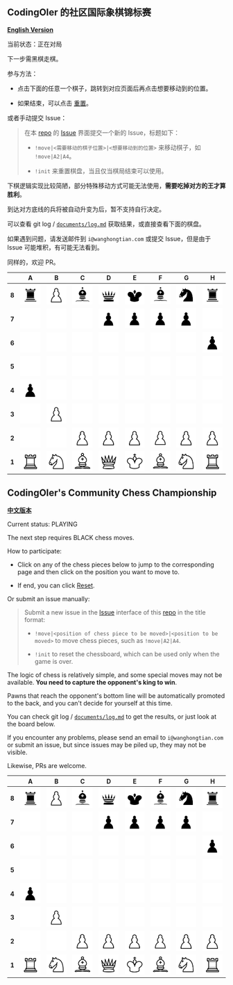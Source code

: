 
## CodingOIer 的社区国际象棋锦标赛

[**English Version**](#codingoiers-community-chess-championship)

当前状态：正在对局

下一步需黑棋走棋。

参与方法：

- 点击下面的任意一个棋子，跳转到对应页面后再点击想要移动到的位置。

- 如果结束，可以点击 [重置](https://github.com/CodingOIer/CodingOIer/issues/new?title=%21init&body=%E9%80%9A%E5%B8%B8%EF%BC%8C%E4%BD%A0%E5%8F%AA%E9%9C%80%E8%A6%81%E7%82%B9%E5%87%BB%E5%8F%B3%E4%B8%8B%E6%96%B9%E7%9A%84%20Create%20%E6%8C%89%E9%92%AE%E5%8D%B3%E5%8F%AF%E5%8F%91%E9%80%81%E8%AF%B7%E6%B1%82%EF%BC%8C%E7%AD%89%E5%BE%85%E5%8D%81%E5%87%A0%E7%A7%92%E6%9B%B4%E6%94%B9%E5%B0%B1%E4%BC%9A%E6%98%BE%E7%A4%BA%E5%9C%A8%E6%A3%8B%E7%9B%98%E4%B8%8A%EF%BC%8C%E5%A6%82%E6%9E%9C%E9%A1%BA%E6%89%8B%EF%BC%8C%E8%AF%B7%E4%BD%A0%E9%A1%BA%E4%BE%BF%E7%82%B9%E5%87%BB%E5%90%8E%E9%9D%A2%E4%BC%9A%E5%87%BA%E7%8E%B0%E7%9A%84%20Close%20Issue%20%E6%9D%A5%E5%85%B3%E9%97%AD%E6%AD%A4%E8%AE%AE%E9%A2%98%0A%0A%5B%E8%BF%94%E5%9B%9E%E6%A3%8B%E7%9B%98%E9%A1%B5%E9%9D%A2%5D%28https%3A//github.com/CodingOIer%23codingoier-%25E7%259A%2584%25E7%25A4%25BE%25E5%258C%25BA%25E5%259B%25BD%25E9%2599%2585%25E8%25B1%25A1%25E6%25A3%258B%25E9%2594%25A6%25E6%25A0%2587%25E8%25B5%259B%29%0A%0AUsually%2C%20you%20only%20need%20to%20click%20the%20Create%20button%20in%20the%20lower%20right%20corner%20to%20send%20the%20request.%20Wait%20for%20more%20than%20ten%20seconds%20for%20the%20changes%20to%20appear%20on%20the%20board.%20If%20it%20goes%20smoothly%2C%20please%20click%20the%20Close%20Issue%20button%20that%20will%20appear%20later%20to%20close%20this%20issue.%0A%0A%5BReturn%20to%20the%20board%20page%5D%28https%3A//github.com/CodingOIer%23codingoiers-community-chess-championship%29)。

或者手动提交 Issue：

> 在本 [repo](https://github.com/CodingOIer/CodingOIer) 的 [Issue](https://github.com/CodingOIer/CodingOIer/issues) 界面提交一个新的 Issue，标题如下：
>
> - `!move|<需要移动的棋子位置>|<想要移动到的位置>` 来移动棋子，如 `!move|A2|A4`。
>
> - `!init` 来重置棋盘，当且仅当棋局结束可以使用。

下棋逻辑实现比较简陋，部分特殊移动方式可能无法使用，**需要吃掉对方的王才算胜利**。

到达对方底线的兵将被自动升变为后，暂不支持自行决定。

可以查看 git log / [`documents/log.md`](https://github.com/CodingOIer/CodingOIer/blob/game/documents/log.md) 获取结果，或直接查看下面的棋盘。

如果遇到问题，请发送邮件到 `i@wanghongtian.com` 或提交 Issue，但是由于 Issue 可能堆积，有可能无法看到。

同样的，欢迎 PR。

|       |   A   |   B   |   C   |   D   |   E   |   F   |   G   |   H   |
| :---: | :---: | :---: | :---: | :---: | :---: | :---: | :---: | :---: |
| **8** | [![](./chess-images/bR.svg)](./chess-links/a8.md)  | [![](./chess-images/wP.svg)](./chess-links/b8.md)  | [![](./chess-images/bB.svg)](./chess-links/c8.md)  | [![](./chess-images/bQ.svg)](./chess-links/d8.md)  | [![](./chess-images/bK.svg)](./chess-links/e8.md)  | [![](./chess-images/bB.svg)](./chess-links/f8.md)  | [![](./chess-images/bN.svg)](./chess-links/g8.md)  | [![](./chess-images/bR.svg)](./chess-links/h8.md)  |
| **7** | [![](./chess-images/nn.svg)](./chess-links/a7.md)  | [![](./chess-images/nn.svg)](./chess-links/b7.md)  | [![](./chess-images/nn.svg)](./chess-links/c7.md)  | [![](./chess-images/bP.svg)](./chess-links/d7.md)  | [![](./chess-images/bP.svg)](./chess-links/e7.md)  | [![](./chess-images/bP.svg)](./chess-links/f7.md)  | [![](./chess-images/bP.svg)](./chess-links/g7.md)  | [![](./chess-images/nn.svg)](./chess-links/h7.md)  |
| **6** | [![](./chess-images/nn.svg)](./chess-links/a6.md)  | [![](./chess-images/nn.svg)](./chess-links/b6.md)  | [![](./chess-images/nn.svg)](./chess-links/c6.md)  | [![](./chess-images/nn.svg)](./chess-links/d6.md)  | [![](./chess-images/nn.svg)](./chess-links/e6.md)  | [![](./chess-images/nn.svg)](./chess-links/f6.md)  | [![](./chess-images/nn.svg)](./chess-links/g6.md)  | [![](./chess-images/bP.svg)](./chess-links/h6.md)  |
| **5** | [![](./chess-images/nn.svg)](./chess-links/a5.md)  | [![](./chess-images/nn.svg)](./chess-links/b5.md)  | [![](./chess-images/nn.svg)](./chess-links/c5.md)  | [![](./chess-images/nn.svg)](./chess-links/d5.md)  | [![](./chess-images/nn.svg)](./chess-links/e5.md)  | [![](./chess-images/nn.svg)](./chess-links/f5.md)  | [![](./chess-images/nn.svg)](./chess-links/g5.md)  | [![](./chess-images/nn.svg)](./chess-links/h5.md)  |
| **4** | [![](./chess-images/bP.svg)](./chess-links/a4.md)  | [![](./chess-images/nn.svg)](./chess-links/b4.md)  | [![](./chess-images/nn.svg)](./chess-links/c4.md)  | [![](./chess-images/nn.svg)](./chess-links/d4.md)  | [![](./chess-images/nn.svg)](./chess-links/e4.md)  | [![](./chess-images/nn.svg)](./chess-links/f4.md)  | [![](./chess-images/nn.svg)](./chess-links/g4.md)  | [![](./chess-images/nn.svg)](./chess-links/h4.md)  |
| **3** | [![](./chess-images/nn.svg)](./chess-links/a3.md)  | [![](./chess-images/wP.svg)](./chess-links/b3.md)  | [![](./chess-images/nn.svg)](./chess-links/c3.md)  | [![](./chess-images/nn.svg)](./chess-links/d3.md)  | [![](./chess-images/nn.svg)](./chess-links/e3.md)  | [![](./chess-images/nn.svg)](./chess-links/f3.md)  | [![](./chess-images/nn.svg)](./chess-links/g3.md)  | [![](./chess-images/nn.svg)](./chess-links/h3.md)  |
| **2** | [![](./chess-images/nn.svg)](./chess-links/a2.md)  | [![](./chess-images/nn.svg)](./chess-links/b2.md)  | [![](./chess-images/wP.svg)](./chess-links/c2.md)  | [![](./chess-images/wP.svg)](./chess-links/d2.md)  | [![](./chess-images/wP.svg)](./chess-links/e2.md)  | [![](./chess-images/wP.svg)](./chess-links/f2.md)  | [![](./chess-images/wP.svg)](./chess-links/g2.md)  | [![](./chess-images/wP.svg)](./chess-links/h2.md)  |
| **1** | [![](./chess-images/wR.svg)](./chess-links/a1.md)  | [![](./chess-images/wN.svg)](./chess-links/b1.md)  | [![](./chess-images/wB.svg)](./chess-links/c1.md)  | [![](./chess-images/wQ.svg)](./chess-links/d1.md)  | [![](./chess-images/wK.svg)](./chess-links/e1.md)  | [![](./chess-images/wB.svg)](./chess-links/f1.md)  | [![](./chess-images/wN.svg)](./chess-links/g1.md)  | [![](./chess-images/wR.svg)](./chess-links/h1.md)  |

## CodingOIer's Community Chess Championship

[**中文版本**](#codingoier-的社区国际象棋锦标赛)

Current status: PLAYING

The next step requires BLACK chess moves.

How to participate:

- Click on any of the chess pieces below to jump to the corresponding page and then click on the position you want to move to.

- If end, you can click [Reset](https://github.com/CodingOIer/CodingOIer/issues/new?title=%21init&body=%E9%80%9A%E5%B8%B8%EF%BC%8C%E4%BD%A0%E5%8F%AA%E9%9C%80%E8%A6%81%E7%82%B9%E5%87%BB%E5%8F%B3%E4%B8%8B%E6%96%B9%E7%9A%84%20Create%20%E6%8C%89%E9%92%AE%E5%8D%B3%E5%8F%AF%E5%8F%91%E9%80%81%E8%AF%B7%E6%B1%82%EF%BC%8C%E7%AD%89%E5%BE%85%E5%8D%81%E5%87%A0%E7%A7%92%E6%9B%B4%E6%94%B9%E5%B0%B1%E4%BC%9A%E6%98%BE%E7%A4%BA%E5%9C%A8%E6%A3%8B%E7%9B%98%E4%B8%8A%EF%BC%8C%E5%A6%82%E6%9E%9C%E9%A1%BA%E6%89%8B%EF%BC%8C%E8%AF%B7%E4%BD%A0%E9%A1%BA%E4%BE%BF%E7%82%B9%E5%87%BB%E5%90%8E%E9%9D%A2%E4%BC%9A%E5%87%BA%E7%8E%B0%E7%9A%84%20Close%20Issue%20%E6%9D%A5%E5%85%B3%E9%97%AD%E6%AD%A4%E8%AE%AE%E9%A2%98%0A%0A%5B%E8%BF%94%E5%9B%9E%E6%A3%8B%E7%9B%98%E9%A1%B5%E9%9D%A2%5D%28https%3A//github.com/CodingOIer%23codingoier-%25E7%259A%2584%25E7%25A4%25BE%25E5%258C%25BA%25E5%259B%25BD%25E9%2599%2585%25E8%25B1%25A1%25E6%25A3%258B%25E9%2594%25A6%25E6%25A0%2587%25E8%25B5%259B%29%0A%0AUsually%2C%20you%20only%20need%20to%20click%20the%20Create%20button%20in%20the%20lower%20right%20corner%20to%20send%20the%20request.%20Wait%20for%20more%20than%20ten%20seconds%20for%20the%20changes%20to%20appear%20on%20the%20board.%20If%20it%20goes%20smoothly%2C%20please%20click%20the%20Close%20Issue%20button%20that%20will%20appear%20later%20to%20close%20this%20issue.%0A%0A%5BReturn%20to%20the%20board%20page%5D%28https%3A//github.com/CodingOIer%23codingoiers-community-chess-championship%29).

Or submit an issue manually:

> Submit a new issue in the [Issue](https://github.com/CodingOIer/CodingOIer) interface of this [repo](https://github.com/CodingOIer/CodingOIer) in the title format:
>
> - `!move|<position of chess piece to be moved>|<position to be moved>` to move chess pieces, such as `!move|A2|A4`.
>
> - `!init` to reset the chessboard, which can be used only when the game is over.

The logic of chess is relatively simple, and some special moves may not be available. **You need to capture the opponent's king to win**.

Pawns that reach the opponent's bottom line will be automatically promoted to the back, and you can't decide for yourself at this time.

You can check git log / [`documents/log.md`](https://github.com/CodingOIer/CodingOIer/blob/game/documents/log.md) to get the results, or just look at the board below.

If you encounter any problems, please send an email to `i@wanghongtian.com` or submit an issue, but since issues may be piled up, they may not be visible.

Likewise, PRs are welcome.

|       |   A   |   B   |   C   |   D   |   E   |   F   |   G   |   H   |
| :---: | :---: | :---: | :---: | :---: | :---: | :---: | :---: | :---: |
| **8** | [![](./chess-images/bR.svg)](./chess-links/a8.md)  | [![](./chess-images/wP.svg)](./chess-links/b8.md)  | [![](./chess-images/bB.svg)](./chess-links/c8.md)  | [![](./chess-images/bQ.svg)](./chess-links/d8.md)  | [![](./chess-images/bK.svg)](./chess-links/e8.md)  | [![](./chess-images/bB.svg)](./chess-links/f8.md)  | [![](./chess-images/bN.svg)](./chess-links/g8.md)  | [![](./chess-images/bR.svg)](./chess-links/h8.md)  |
| **7** | [![](./chess-images/nn.svg)](./chess-links/a7.md)  | [![](./chess-images/nn.svg)](./chess-links/b7.md)  | [![](./chess-images/nn.svg)](./chess-links/c7.md)  | [![](./chess-images/bP.svg)](./chess-links/d7.md)  | [![](./chess-images/bP.svg)](./chess-links/e7.md)  | [![](./chess-images/bP.svg)](./chess-links/f7.md)  | [![](./chess-images/bP.svg)](./chess-links/g7.md)  | [![](./chess-images/nn.svg)](./chess-links/h7.md)  |
| **6** | [![](./chess-images/nn.svg)](./chess-links/a6.md)  | [![](./chess-images/nn.svg)](./chess-links/b6.md)  | [![](./chess-images/nn.svg)](./chess-links/c6.md)  | [![](./chess-images/nn.svg)](./chess-links/d6.md)  | [![](./chess-images/nn.svg)](./chess-links/e6.md)  | [![](./chess-images/nn.svg)](./chess-links/f6.md)  | [![](./chess-images/nn.svg)](./chess-links/g6.md)  | [![](./chess-images/bP.svg)](./chess-links/h6.md)  |
| **5** | [![](./chess-images/nn.svg)](./chess-links/a5.md)  | [![](./chess-images/nn.svg)](./chess-links/b5.md)  | [![](./chess-images/nn.svg)](./chess-links/c5.md)  | [![](./chess-images/nn.svg)](./chess-links/d5.md)  | [![](./chess-images/nn.svg)](./chess-links/e5.md)  | [![](./chess-images/nn.svg)](./chess-links/f5.md)  | [![](./chess-images/nn.svg)](./chess-links/g5.md)  | [![](./chess-images/nn.svg)](./chess-links/h5.md)  |
| **4** | [![](./chess-images/bP.svg)](./chess-links/a4.md)  | [![](./chess-images/nn.svg)](./chess-links/b4.md)  | [![](./chess-images/nn.svg)](./chess-links/c4.md)  | [![](./chess-images/nn.svg)](./chess-links/d4.md)  | [![](./chess-images/nn.svg)](./chess-links/e4.md)  | [![](./chess-images/nn.svg)](./chess-links/f4.md)  | [![](./chess-images/nn.svg)](./chess-links/g4.md)  | [![](./chess-images/nn.svg)](./chess-links/h4.md)  |
| **3** | [![](./chess-images/nn.svg)](./chess-links/a3.md)  | [![](./chess-images/wP.svg)](./chess-links/b3.md)  | [![](./chess-images/nn.svg)](./chess-links/c3.md)  | [![](./chess-images/nn.svg)](./chess-links/d3.md)  | [![](./chess-images/nn.svg)](./chess-links/e3.md)  | [![](./chess-images/nn.svg)](./chess-links/f3.md)  | [![](./chess-images/nn.svg)](./chess-links/g3.md)  | [![](./chess-images/nn.svg)](./chess-links/h3.md)  |
| **2** | [![](./chess-images/nn.svg)](./chess-links/a2.md)  | [![](./chess-images/nn.svg)](./chess-links/b2.md)  | [![](./chess-images/wP.svg)](./chess-links/c2.md)  | [![](./chess-images/wP.svg)](./chess-links/d2.md)  | [![](./chess-images/wP.svg)](./chess-links/e2.md)  | [![](./chess-images/wP.svg)](./chess-links/f2.md)  | [![](./chess-images/wP.svg)](./chess-links/g2.md)  | [![](./chess-images/wP.svg)](./chess-links/h2.md)  |
| **1** | [![](./chess-images/wR.svg)](./chess-links/a1.md)  | [![](./chess-images/wN.svg)](./chess-links/b1.md)  | [![](./chess-images/wB.svg)](./chess-links/c1.md)  | [![](./chess-images/wQ.svg)](./chess-links/d1.md)  | [![](./chess-images/wK.svg)](./chess-links/e1.md)  | [![](./chess-images/wB.svg)](./chess-links/f1.md)  | [![](./chess-images/wN.svg)](./chess-links/g1.md)  | [![](./chess-images/wR.svg)](./chess-links/h1.md)  |
